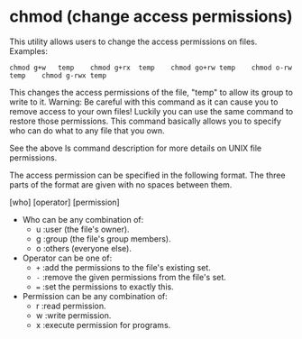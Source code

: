# chmod (change access permissions)
This utility allows users to change the access permissions on files.
Examples:

 	chmod g+w   temp 	chmod g+rx  temp 	chmod go+rw temp 	chmod o-rw  temp 	chmod g-rwx temp 
This changes the access permissions of the file, "temp" to allow its group to write to it. Warning: Be careful with this command as it can cause you to remove access to your own files! Luckily you can use the same command to restore those permissions. This command basically allows you to specify who can do what to any file that you own.

See the above ls command description for more details on UNIX file permissions.

The access permission can be specified in the following format. The three parts of the format are given with no spaces between them.

[who] [operator] [permission]
- Who can be any combination of:
    - u :user (the file's owner).
    - g :group (the file's group members).
    - o :others (everyone else).
- Operator can be one of:
    - `+` :add the permissions to the file's existing set.
    - `-` :remove the given permissions from the file's set.
    - `=` :set the permissions to exactly this.
- Permission can be any combination of:
    - r :read permission.
    - w :write permission.
    - x :execute permission for programs.